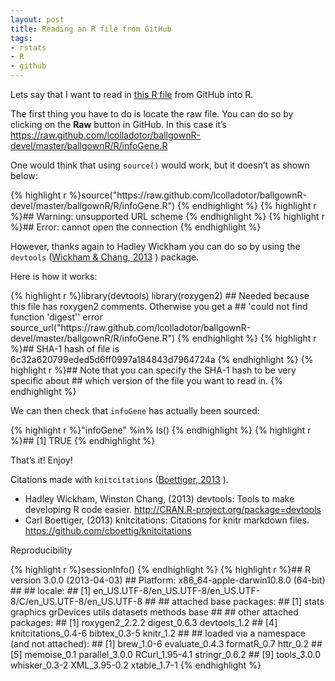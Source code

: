 ```yaml
---
layout: post
title: Reading an R file from GitHub
tags:
- rstats
- R
- github
---
```

<p>Lets say that I want to read in <a href="https://github.com/lcolladotor/ballgownR-devel/blob/master/ballgownR/R/infoGene.R">this R file</a> from GitHub into R.</p>
<p>The first thing you have to do is locate the raw file. You can do so by clicking on the <strong>Raw</strong> button in GitHub. In this case it&#8217;s <a href="https://raw.github.com/lcolladotor/ballgownR-devel/master/ballgownR/R/infoGene.R"><a href="https://raw.github.com/lcolladotor/ballgownR-devel/master/ballgownR/R/infoGene.R">https://raw.github.com/lcolladotor/ballgownR-devel/master/ballgownR/R/infoGene.R</a></a></p>
<p>One would think that using <code>source()</code> would work, but it doesn&#8217;t as shown below:</p>
{% highlight r %}source("https://raw.github.com/lcolladotor/ballgownR-devel/master/ballgownR/R/infoGene.R")
{% endhighlight %}
{% highlight r %}## Warning: unsupported URL scheme
{% endhighlight %}
{% highlight r %}## Error: cannot open the connection
{% endhighlight %}
<p>However, thanks again to Hadley Wickham you can do so by using the <code>devtools</code> (<span class="showtooltip" title="Wickham H and Chang W (2013). devtools: Tools to make developing R code easier. R package version 1.2."><a href="http://CRAN.R-project.org/package=devtools">Wickham &amp; Chang, 2013</a></span> ) package.</p>
<p>Here is how it works:</p>
{% highlight r %}library(devtools)
library(roxygen2)
## Needed because this file has roxygen2 comments. Otherwise you get a
## 'could not find function 'digest'' error
source_url("https://raw.github.com/lcolladotor/ballgownR-devel/master/ballgownR/R/infoGene.R")
{% endhighlight %}
{% highlight r %}## SHA-1 hash of file is 6c32a620799eded5d6ff0997a184843d7964724a
{% endhighlight %}
{% highlight r %}## Note that you can specify the SHA-1 hash to be very specific about
## which version of the file you want to read in.
{% endhighlight %}
<p>We can then check that <code>infoGene</code> has actually been sourced:</p>
{% highlight r %}"infoGene" %in% ls()
{% endhighlight %}
{% highlight r %}## [1] TRUE
{% endhighlight %}
<p>That&#8217;s it! Enjoy!</p>
<p>Citations made with <code>knitcitations</code> (<span class="showtooltip" title="Boettiger C (2013). knitcitations: Citations for knitr markdown files. R package version 0.4-6."><a href="https://github.com/cboettig/knitcitations">Boettiger, 2013</a></span> ).</p>
<ul><li>Hadley Wickham, Winston Chang, (2013) devtools: Tools to make developing R code easier. <a href="http://CRAN.R-project.org/package=devtools"><a href="http://CRAN.R-project.org/package=devtools">http://CRAN.R-project.org/package=devtools</a></a></li>
<li>Carl Boettiger, (2013) knitcitations: Citations for knitr markdown files. <a href="https://github.com/cboettig/knitcitations"><a href="https://github.com/cboettig/knitcitations">https://github.com/cboettig/knitcitations</a></a></li>
</ul><p>Reproducibility</p>
{% highlight r %}sessionInfo()
{% endhighlight %}
{% highlight r %}## R version 3.0.0 (2013-04-03)
## Platform: x86_64-apple-darwin10.8.0 (64-bit)
## 
## locale:
## [1] en_US.UTF-8/en_US.UTF-8/en_US.UTF-8/C/en_US.UTF-8/en_US.UTF-8
## 
## attached base packages:
## [1] stats     graphics  grDevices utils     datasets  methods   base     
## 
## other attached packages:
## [1] roxygen2_2.2.2      digest_0.6.3        devtools_1.2       
## [4] knitcitations_0.4-6 bibtex_0.3-5        knitr_1.2          
## 
## loaded via a namespace (and not attached):
##  [1] brew_1.0-6     evaluate_0.4.3 formatR_0.7    httr_0.2      
##  [5] memoise_0.1    parallel_3.0.0 RCurl_1.95-4.1 stringr_0.6.2 
##  [9] tools_3.0.0    whisker_0.3-2  XML_3.95-0.2   xtable_1.7-1
{% endhighlight %}
